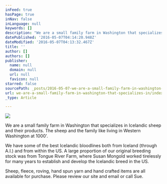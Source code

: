 ```yaml
---
inFeed: true
hasPage: true
inNav: false
inLanguage: null
keywords: []
description: "We are a small family farm in Washington that specializes in Icelandic sheep and their products. The sheep and the family like living in Western Washington at 1000'."
datePublished: '2016-05-07T04:14:20.948Z'
dateModified: '2016-05-07T04:13:32.467Z'
title: ''
author: []
authors: []
publisher:
  name: null
  domain: null
  url: null
  favicon: null
starred: false
sourcePath: _posts/2016-05-07-we-are-a-small-family-farm-in-washington-that-specializes-in.md
url: we-are-a-small-family-farm-in-washington-that-specializes-in/index.html
_type: Article

---
```

![](https://the-grid-user-content.s3-us-west-2.amazonaws.com/a8c5c8f4-c529-4d78-b55a-224c30925528.jpg)

We are a small family farm in Washington that specializes in Icelandic sheep and their products. The sheep and the family like living in Western Washington at 1000'.

We have some of the best Icelandic bloodlines both from Iceland (through A.I.) and from within the US. A large proportion of our original breeding stock was from Tongue River Farm, where Susan Mongold worked tirelessly for many years to establish and develop the Icelandic breed in the US.

Sheep, fleece, roving, hand spun yarn and hand crafted items are all available for purchase. Please review our site and email or call Sue.